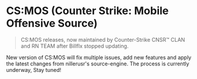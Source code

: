 # CS:MOS (Counter Strike: Mobile Offensive Source)
> CS:MOS releases, now maintained by Counter-Strike CNSR™ CLAN and RN TEAM after Billflx stopped updating.

New version of CS:MOS will fix multiple issues, add new features and apply the latest changes from nillerusr's source-engine. The process is currently underway, Stay tuned!
